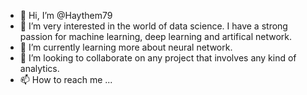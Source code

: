 - 👋 Hi, I’m @Haythem79
- 👀 I’m very interested in the world of data science. I have a strong passion for machine learning, deep learning and artifical network.
- 🌱 I’m currently learning more about neural network.
- 💞️ I’m looking to collaborate on any project that involves any kind of analytics.
- 📫 How to reach me ...

<!---
Haythem79/Haythem79 is a ✨ special ✨ repository because its `README.md` (this file) appears on your GitHub profile.
You can click the Preview link to take a look at your changes.
--->
